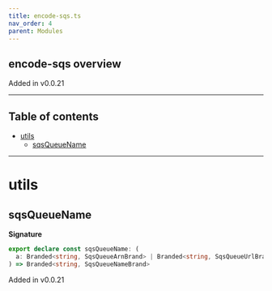 ```yaml
---
title: encode-sqs.ts
nav_order: 4
parent: Modules
---
```


## encode-sqs overview

Added in v0.0.21

---

<h2 class="text-delta">Table of contents</h2>

- [utils](#utils)
  - [sqsQueueName](#sqsqueuename)

---

# utils

## sqsQueueName

**Signature**

```ts
export declare const sqsQueueName: (
  a: Branded<string, SqsQueueArnBrand> | Branded<string, SqsQueueUrlBrand>
) => Branded<string, SqsQueueNameBrand>
```

Added in v0.0.21
